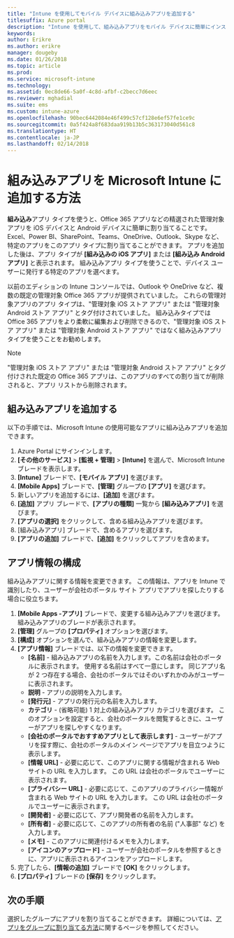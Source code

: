 ```yaml
---
title: "Intune を使用してモバイル デバイスに組み込みアプリを追加する"
titlesuffix: Azure portal
description: "Intune を使用して、組み込みアプリをモバイル デバイスに簡単にインストールする方法について説明します。"
keywords: 
author: Erikre
ms.author: erikre
manager: dougeby
ms.date: 01/26/2018
ms.topic: article
ms.prod: 
ms.service: microsoft-intune
ms.technology: 
ms.assetid: 0ec8de66-5a0f-4c8d-afbf-c2becc7d6eec
ms.reviewer: mghadial
ms.suite: ems
ms.custom: intune-azure
ms.openlocfilehash: 90bec6442084e46f499c57cf128e6ef57fe1ce9c
ms.sourcegitcommit: 0a5f424a8f683daa919b13b5c363173040d561c8
ms.translationtype: HT
ms.contentlocale: ja-JP
ms.lasthandoff: 02/14/2018
---
```

# <a name="how-to-add-built-in-apps-to-microsoft-intune"></a>組み込みアプリを Microsoft Intune に追加する方法

**組み込み**アプリ タイプを使うと、Office 365 アプリなどの精選された管理対象アプリを iOS デバイスと Android デバイスに簡単に割り当てることです。 Excel、Power BI、SharePoint、Teams、OneDrive、Outlook、Skype など、特定のアプリをこのアプリ タイプに割り当てることができます。 アプリを追加した後は、アプリ タイプが **[組み込みの iOS アプリ]** または **[組み込み Android アプリ]** と表示されます。 組み込みアプリ タイプを使うことで、デバイス ユーザーに発行する特定のアプリを選べます。

 以前のエディションの Intune コンソールでは、Outlook や OneDrive など、複数の既定の管理対象 Office 365 アプリが提供されていました。 これらの管理対象アプリのアプリ タイプは、"管理対象 iOS ストア アプリ" または "管理対象 Android ストア アプリ" とタグ付けされていました。 組み込みタイプでは Office 365 アプリをより柔軟に編集および削除できるので、"管理対象 iOS ストア アプリ" または "管理対象 Android ストア アプリ" ではなく組み込みアプリ タイプを使うことをお勧めします。

>[!NOTE]
>"管理対象 iOS ストア アプリ" または "管理対象 Android ストア アプリ" とタグ付けされた既定の Office 365 アプリは、このアプリのすべての割り当てが削除されると、アプリ リストから削除されます。

## <a name="add-built-in-app"></a>組み込みアプリを追加する

以下の手順では、Microsoft Intune の使用可能なアプリに組み込みアプリを追加できます。
1.  Azure Portal にサインインします。
2.  **[その他のサービス]** > **[監視 + 管理]** > **[Intune]** を選んで、Microsoft Intune ブレードを表示します。
3.  **[Intune]** ブレードで、**[モバイル アプリ]** を選びます。
4.  **[Mobile Apps]** ブレードで、**[管理]** グループの **[アプリ]** を選びます。
5.  新しいアプリを追加するには、**[追加]** を選びます。
6.  **[追加]** アプリ ブレードで、**[アプリの種類]** 一覧から **[組み込みアプリ]** を選びます。
7.  **[アプリの選択]** をクリックして、含める組み込みアプリを選びます。
8.  [組み込みアプリ] ブレードで、含めるアプリを選びます。
9.  **[アプリの追加]** ブレードで、**[追加]** をクリックしてアプリを含めます。


## <a name="configure-app-information"></a>アプリ情報の構成

組み込みアプリに関する情報を変更できます。 この情報は、アプリを Intune で識別したり、ユーザーが会社のポータル サイト アプリでアプリを探したりする場合に役立ちます。
1.  **[Mobile Apps -アプリ]** ブレードで、変更する組み込みアプリを選びます。 組み込みアプリのブレードが表示されます。
2.  **[管理]** グループの **[プロパティ]** オプションを選びます。
3.  **[構成]** オプションを選んで、組み込みアプリの情報を変更します。
4.  **[アプリ情報]** ブレードでは、以下の情報を変更できます。
    -   **[名前]** - 組み込みアプリの名前を入力します。この名前は会社のポータルに表示されます。 使用する名前はすべて一意にします。 同じアプリ名が 2 つ存在する場合、会社のポータルではそのいずれかのみがユーザーに表示されます。
    -   **説明** - アプリの説明を入力します。 
    -   **[発行元]** - アプリの発行元の名前を入力します。
    -   **カテゴリ** - (省略可能) 1 対上の組み込みアプリ カテゴリを選びます。 このオプションを設定すると、会社のポータルを閲覧するときに、ユーザーがアプリを探しやすくなります。
    -   **[会社のポータルでおすすめアプリとして表示します]** - ユーザーがアプリを探す際に、会社のポータルのメイン ページでアプリを目立つように表示します。
    -   **[情報 URL]** - 必要に応じて、このアプリに関する情報が含まれる Web サイトの URL を入力します。 この URL は会社のポータルでユーザーに表示されます。
    -   **[プライバシー URL]** - 必要に応じて、このアプリのプライバシー情報が含まれる Web サイトの URL を入力します。 この URL は会社のポータルでユーザーに表示されます。
    -   **[開発者]** - 必要に応じて、アプリ開発者の名前を入力します。
    -   **[所有者]** - 必要に応じて、このアプリの所有者の名前 ("人事部" など) を入力します。
    -   **[メモ]** - このアプリに関連付けるメモを入力します。
    -   **[アイコンのアップロード]** - ユーザーが会社のポータルを参照するときに、アプリに表示されるアイコンをアップロードします。
3.  完了したら、**[情報の追加]** ブレードで **[OK]** をクリックします。
4.  **[プロパティ]** ブレードの **[保存]** をクリックします。

## <a name="next-steps"></a>次の手順

選択したグループにアプリを割り当てることができます。 詳細については、[アプリをグループに割り当てる方法](apps-deploy.md)に関するページを参照してください。
